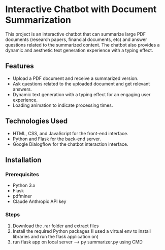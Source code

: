 # Interactive Chatbot with Document Summarization

This project is an interactive chatbot that can summarize large PDF documents (research papers, financial documents, etc) and answer questions related to the summarized content. The chatbot also provides a dynamic and aesthetic text generation experience with a typing effect.

## Features

- Upload a PDF document and receive a summarized version.
- Ask questions related to the uploaded document and get relevant answers.
- Dynamic text generation with a typing effect for an engaging user experience.
- Loading animation to indicate processing times.

## Technologies Used

- HTML, CSS, and JavaScript for the front-end interface.
- Python and Flask for the back-end server.
- Google Dialogflow for the chatbot interaction interface.

## Installation

### Prerequisites

- Python 3.x
- Flask
- pdfminer
- Claude Anthropic API key

### Steps

1. Download the .rar folder and extract files
2. Install the required Python packages (I used a virtual env to install libraries and run the flask application on)
3. run flask app on local server --> py summarizer.py using CMD

